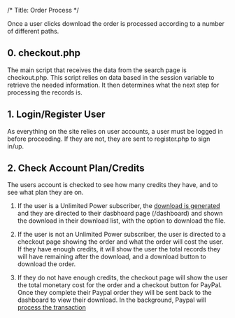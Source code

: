 /* Title: Order Process */

Once a user clicks download the order is processed according to a number of different paths.

## 0. checkout.php
The main script that receives the data from the search page is checkout.php. This script relies on data based in the session variable to retrieve the needed information. It then determines what the next step for processing the records is.

## 1. Login/Register User
As everything on the site relies on user accounts, a user must be logged in before proceeding. If they are not, they are sent to register.php to sign in/up.

## 2. Check Account Plan/Credits
The users account is checked to see how many credits they have, and to see what plan they are on.

1. If the user is a Unlimited Power subscriber, the [download is generated](/functions/generate-download) and they are directed to their dasbhoard page (/dashboard) and shown the download in their download list, with the option to download the file.

2. If the user is not an Unlimited Power subscriber, the user is directed to a checkout page showing the order and what the order will cost the user. If they have enough credits, it will show the user the total records they will have remaining after the download, and a download button to download the order. 

3. If they do not have enough credits, the checkout page will show the user the total monetary cost for the order and a checkout button for PayPal. Once they complete their Paypal order they will be sent back to the dashboard to view their download. In the background, Paypal will [process the transaction](/functions/process-paypal) 
